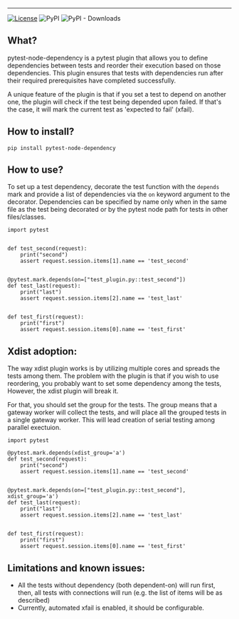 ------

[![License](https://img.shields.io/badge/License-MIT-blue.svg)](https://opensource.org/license/mit)
![PyPI](https://img.shields.io/pypi/v/PACKAGE?label=pytest-node-dependency)
![PyPI - Downloads](https://img.shields.io/pypi/dm/pytest-node-dependency)

What?
------
pytest-node-dependency is a pytest plugin that allows you to define dependencies between tests and reorder their execution based on those dependencies. This plugin ensures that tests with dependencies run after their required prerequisites have completed successfully.

A unique feature of the plugin is that if you set a test to depend on another one, the plugin will check if the test being depended upon failed. If that's the case, it will mark the current test as 'expected to fail' (xfail).

How to install?
----------
```
pip install pytest-node-dependency
```

How to use?
-----------------------------------------------------
To set up a test dependency, decorate the test function with the `depends` mark and provide a list of dependencies via the `on` keyword argument to the decorator. Dependencies can be specified by name only when in the same file as the test being decorated or by the pytest node path for tests in other files/classes.

```
import pytest


def test_second(request):
    print("second")
    assert request.session.items[1].name == 'test_second'


@pytest.mark.depends(on=["test_plugin.py::test_second"])
def test_last(request):
    print("last")
    assert request.session.items[2].name == 'test_last'


def test_first(request):
    print("first")
    assert request.session.items[0].name == 'test_first'
```

Xdist adoption:
---------------
The way xdist plugin works is by utilizing multiple cores and spreads the tests among them.
The problem with the plugin is that if you wish to use reordering, you probably want to set some dependency among the tests,
However, the xdist plugin will break it.

For that, you should set the group for the tests. The group means that a gateway worker will collect the tests, and will 
place all the grouped tests in a single gateway worker. 
This will lead creation of serial testing among parallel exectuion.

```
import pytest

@pytest.mark.depends(xdist_group='a')
def test_second(request):
    print("second")
    assert request.session.items[1].name == 'test_second'


@pytest.mark.depends(on=["test_plugin.py::test_second"], xdist_group='a')
def test_last(request):
    print("last")
    assert request.session.items[2].name == 'test_last'


def test_first(request):
    print("first")
    assert request.session.items[0].name == 'test_first'
```


Limitations and known issues:
-----------------------------------------------------
* All the tests without dependency (both dependent-on) will run first, then, all tests with connections will run
(e.g. the list of items will be as described)
* Currently, automated xfail is enabled, it should be configurable.